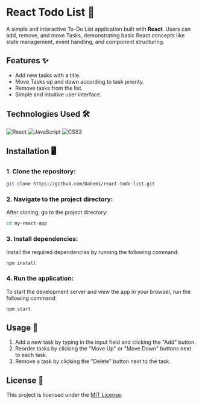 # React Todo List 🚀

A simple and interactive To-Do List application built with **React**. Users can add, remove, and move Tasks, demonstrating basic React concepts like state management, event handling, and component structuring.

## Features ✨

- Add new tasks with a title.
- Move Tasks up and down according to task priority.
- Remove tasks from the list.
- Simple and intuitive user interface.

## Technologies Used 🛠️

![React](https://img.shields.io/badge/React-20232A?style=for-the-badge&logo=react&logoColor=61DAFB)
![JavaScript](https://img.shields.io/badge/JavaScript-F7DF1E?style=for-the-badge&logo=javascript&logoColor=black)
![CSS3](https://img.shields.io/badge/CSS3-1572B6?style=for-the-badge&logo=css3&logoColor=white)

## Installation 🖥️

### 1. Clone the repository:

```bash
git clone https://github.com/Dahemi/react-todo-list.git
```

### 2. Navigate to the project directory:

After cloning, go to the project directory:

```bash
cd my-react-app
```

### 3. Install dependencies:

Install the required dependencies by running the following command:

```bash
npm install
```

### 4. Run the application:

To start the development server and view the app in your browser, run the following command:

```bash
npm start
```

## Usage 🚀

1. Add a new task by typing in the input field and clicking the "Add" button.
2. Reorder tasks by clicking the "Move Up" or "Move Down" buttons next to each task.
3. Remove a task by clicking the "Delete" button next to the task.

## License 📄

This project is licensed under the [MIT License](LICENSE).
